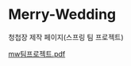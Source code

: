 # Merry-Wedding
청첩장 제작 페이지(스프링 팀 프로젝트)

[mw팀프로젝트.pdf](https://github.com/Hyellyfish/Merry-Wedding/files/11964388/mw.pdf)
